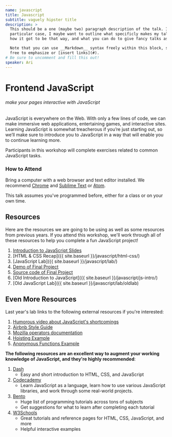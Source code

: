 ```yaml
---
name: javascript
title: Javascript
subtitle: vaguely hipster title
description: >
  This should be a one (maybe two) paragraph description of the talk. In my
  particular case, I maybe want to outline what specificly makes my talk fancy,
  how it got to be that way, and what you can do to give fancy talks as well.

  Note that you can use __Markdown__ syntax freely within this block, so feel
  free to emphasize or [insert links](#).
# Be sure to uncomment and fill this out!
speaker: Ari
---
```


# Frontend JavaScript

###### make your pages interactive with JavaScript

JavaScript is everywhere on the Web. With only a few lines of code, we can make
immersive web applications, entertaining games, and interactive sites. Learning
JavaScript is somewhat treacherous if you’re just starting out, so we’ll make
sure to introduce you to JavaScript in a way that will enable you to continue
learning more.

Participants in this workshop will complete exercises related to common
JavaScript tasks.


### How to Attend

Bring a computer with a web browser and text editor installed. We recommend
[Chrome](https://www.google.com/chrome/browser/desktop/index.html) and
[Sublime Text](http://www.sublimetext.com/) or [Atom](https://atom.io/).

This talk assumes you've programmed before, either for a class or on your own
time.


## Resources

Here are the resources we are going to be using as well as some resources from
previous years.
If you attend this workshop, we'll work through all of these resources to help
you complete a fun JavaScript project!

1. [Introduction to JavaScript Slides](https://wafflecohn.github.io/javascript-lab/intro-javascript-slides.pdf)
1. [HTML & CSS Recap]({{ site.baseurl }}/javascript/html-css/)
1. [JavaScript Lab]({{ site.baseurl }}/javascript/lab/)
1. [Demo of Final Project](https://wafflecohn.github.io/javascript-lab/)
1. [Source code of Final Project](https://github.com/WaffleCohn/javascript-lab)
1. [Old Introduction to JavaScript]({{ site.baseurl }}/javascript/js-intro/)
1. [Old JavaScript Lab]({{ site.baseurl }}/javascript/lab/oldlab)


## Even More Resources

Last year's lab links to the following external resources if you're interested:

1. [Humorous video about JavaScript's shortcomings](https://www.destroyallsoftware.com/talks/wat)
1. [Airbnb Style Guide](https://github.com/airbnb/javascript)
1. [Mozilla operators documentation](https://developer.mozilla.org/en-US/docs/Web/JavaScript/Guide/Expressions_and_Operators)
1. [Hoisting Example](http://www.adequatelygood.com/JavaScript-Scoping-and-Hoisting.html)
1. [Anonymous Functions Example](http://markdalgleish.com/2011/03/self-executing-anonymous-functions/)

__The following resources are an excellent way to augment your working knowledge
of JavaScript, and they're highly recommended__:

1. [Dash](https://dash.generalassemb.ly/)
    - Easy and short introduction to HTML, CSS, and JavaScript
1. [Codecademy](http://www.codecademy.com/)
    - Learn JavaScript as a language, learn how to use various JavaScript
      libraries, and work through some real-world projects.
1. [Bento](https://www.bento.io/grid)
    - Huge list of programming tutorials across tons of subjects
    - Get suggestions for what to learn after completing each tutorial
1. [W3Schools](https://www.w3schools.com/)
    - Great tutorials and reference pages for HTML, CSS, JavaScript, and more
    - Helpful interactive examples
